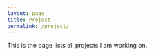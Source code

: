 ```yaml
---
layout: page
title: Project
permalink: /project/
---
```


This is the page lists all projects I am working on.
